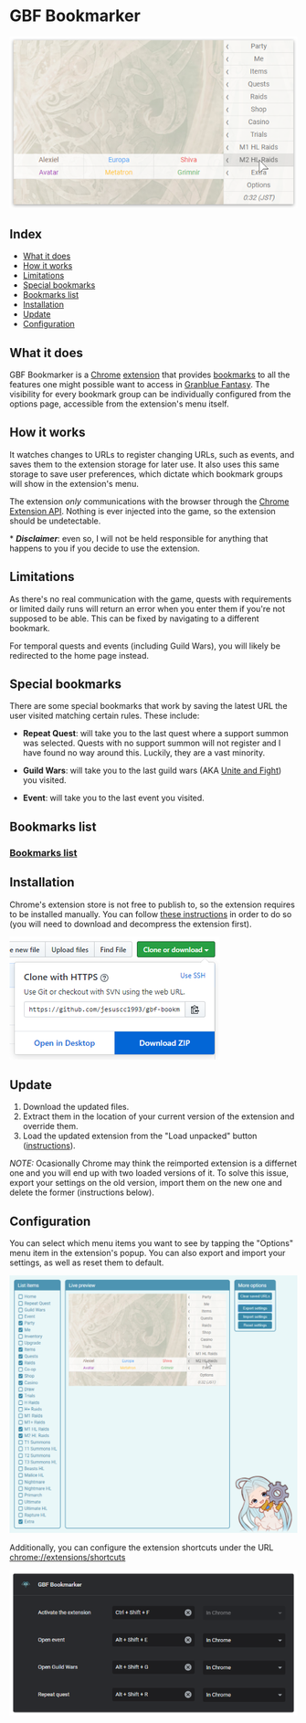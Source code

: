 # GBF Bookmarker

![Preview](readme_assets/popup.png)

## Index

- [What it does](#what-it-does)
- [How it works](#how-it-works)
- [Limitations](#limitations)
- [Special bookmarks](#special-bookmarks)
- [Bookmarks list](#bookmarks-list)
- [Installation](#installation)
- [Update](#update)
- [Configuration](#configuration)

## What it does

GBF Bookmarker is a [Chrome](https://www.google.com/chrome/) [extension](https://developer.chrome.com/extensions) that provides [bookmarks](<https://en.wikipedia.org/wiki/Bookmark_(digital)>) to all the features one might possible want to access in [Granblue Fantasy](http://game.granbluefantasy.jp). The visibility for every bookmark group can be individually configured from the options page, accessible from the extension's menu itself.

## How it works

It watches changes to URLs to register changing URLs, such as events, and saves them to the extension storage for later use. It also uses this same storage to save user preferences, which dictate which bookmark groups will show in the extension's menu.

The extension _only_ communications with the browser through the [Chrome Extension API](https://developer.chrome.com/extensions/api_index). Nothing is ever injected into the game, so the extension should be undetectable.

\* _**Disclaimer**_: even so, I will not be held responsible for anything that happens to you if you decide to use the extension.

## Limitations

As there's no real communication with the game, quests with requirements or limited daily runs will return an error when you enter them if you're not supposed to be able. This can be fixed by navigating to a different bookmark.

For temporal quests and events (including Guild Wars), you will likely be redirected to the home page instead.

## Special bookmarks

There are some special bookmarks that work by saving the latest URL the user visited matching certain rules. These include:

- **Repeat Quest**: will take you to the last quest where a support summon was selected. Quests with no support summon will not register and I have found no way around this. Luckily, they are a vast minority.

- **Guild Wars**: will take you to the last guild wars (AKA [Unite and Fight](https://gbf.wiki/Unite_and_Fight)) you visited.

- **Event**: will take you to the last event you visited.

## Bookmarks list

### [Bookmarks list](readme_assets/sections/bookmarks-list.md)

## Installation

Chrome's extension store is not free to publish to, so the extension requires to be installed manually. You can follow [these instructions](readme_assets/sections/installation.md) in order to do so (you will need to download and decompress the extension first).

![Download](readme_assets/download.png)

## Update

1. Download the updated files.
2. Extract them in the location of your current version of the extension and override them.
3. Load the updated extension from the "Load unpacked" button ([instructions](readme_assets/sections/installation.md)).

_NOTE:_ Ocasionally Chrome may think the reimported extension is a differnet one and you will end up with two loaded versions of it. To solve this issue, export your settings on the old version, import them on the new one and delete the former (instructions below).

## Configuration

You can select which menu items you want to see by tapping the "Options" menu item in the extension's popup. You can also export and import your settings, as well as reset them to default.

![Options](readme_assets/options.png)

Additionally, you can configure the extension shortcuts under the URL [chrome://extensions/shortcuts](chrome://extensions/shortcuts)

![Shortcuts](readme_assets/shortcuts.png)
